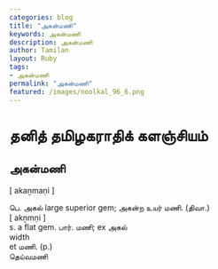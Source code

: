 ```yaml
---  
categories: blog  
title: "அகன்மணி"
keywords: அகன்மணி  
description: அகன்மணி
author: Tamilan  
layout: Ruby  
tags:     
- அகன்மணி
permalink: "அகன்மணி"  
featured: /images/noolkal_96_6.png  
--- 
```

# தனித் தமிழகராதிக் களஞ்சியம்
## அகன்மணி

[ akaṉmaṇi ]  
  
பெ. அகல் large superior gem; அகன்ற உயர் மணி. (திவா.)  
[ akṉmṇi ]  
s. a flat gem. பார். மணி; ex அகல்  
width  
et மணி. (p.)  
தெய்வமணி